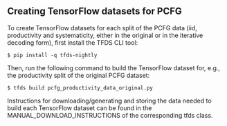 ## Creating TensorFlow datasets for PCFG

To create TensorFlow datasets for each split of the PCFG data (iid, productivity and systematicity, either in the original or in the iterative decoding form), 
first install the TFDS CLI tool:

    $ pip install -q tfds-nightly

Then, run the following command to build the TensorFlow dataset for, e.g., the productivity split of the original PCFG dataset:

    $ tfds build pcfg_productivity_data_original.py
    
Instructions for downloading/generating and storing the data needed to build each TensorFlow dataset can be found in the MANUAL_DOWNLOAD_INSTRUCTIONS of the 
corresponding tfds class.
